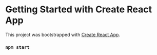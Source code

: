 # Getting Started with Create React App

This project was bootstrapped with [Create React App](https://github.com/facebook/create-react-app).

### `npm start`


